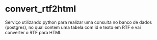 # convert_rtf2html

Serviço utilizando python para realizar uma consulta no banco de dados (postgres), no qual contem uma tabela com id e texto em RTF e vai converter o RTF para HTML

